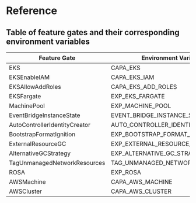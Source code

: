 # Reference

## Table of feature gates and their corresponding environment variables

| Feature Gate | Environment Variable | Default |
| ------------ | -------------------- |---------|
| EKS                           | CAPA_EKS                          | true    |
| EKSEnableIAM                  | CAPA_EKS_IAM	                    | false   |
| EKSAllowAddRoles              | CAPA_EKS_ADD_ROLES                | false   |
| EKSFargate                    | EXP_EKS_FARGATE                   | false   |
| MachinePool                   | EXP_MACHINE_POOL                  | false   |
| EventBridgeInstanceState      | EVENT_BRIDGE_INSTANCE_STATE       | false   |
| AutoControllerIdentityCreator | AUTO_CONTROLLER_IDENTITY_CREATOR  | true    |
| BootstrapFormatIgnition       | EXP_BOOTSTRAP_FORMAT_IGNITION     | false   |
| ExternalResourceGC            | EXP_EXTERNAL_RESOURCE_GC          | false   |
| AlternativeGCStrategy         | EXP_ALTERNATIVE_GC_STRATEGY       | false   |
| TagUnmanagedNetworkResources  | TAG_UNMANAGED_NETWORK_RESOURCES   | true    |
| ROSA                          | EXP_ROSA                          | false   |
| AWSMachine                    | CAPA_AWS_MACHINE                  | true    |
| AWSCluster                    | CAPA_AWS_CLUSTER                  | true    |
